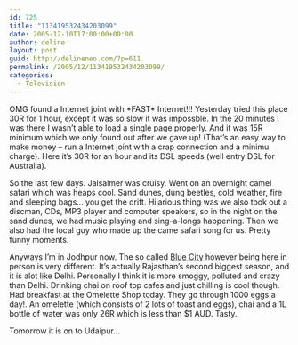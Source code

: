 ```yaml
---
id: 725
title: "113419532434203099"
date: 2005-12-10T17:00:00+00:00
author: deline
layout: post
guid: http://delineneo.com/?p=611
permalink: /2005/12/113419532434203099/
categories:
  - Television
---
```

OMG found a Internet joint with \*FAST\* Internet!!! Yesterday tried this place 30R for 1 hour, except it was so slow it was impossble. In the 20 minutes I was there I wasn&#8217;t able to load a single page properly. And it was 15R minimum which we only found out after we gave up! (That&#8217;s an easy way to make money &#8211; run a Internet joint with a crap connection and a minimu charge). Here it&#8217;s 30R for an hour and its DSL speeds (well entry DSL for Australia).

So the last few days. Jaisalmer was cruisy. Went on an overnight camel safari which was heaps cool. Sand dunes, dung beetles, cold weather, fire and sleeping bags&#8230; you get the drift. Hilarious thing was we also took out a discman, CDs, MP3 player and computer speakers, so in the night on the sand dunes, we had music playing and sing-a-longs happening. Then we also had the local guy who made up the came safari song for us. Pretty funny moments.

Anyways I&#8217;m in Jodhpur now. The so called [Blue City](http://images.google.co.in/images?hl=en&q=jodhpur&spell=1&sa=N&tab=wi) however being here in person is very different. It&#8217;s actually Rajasthan&#8217;s second biggest season, and it is alot like Delhi. Personally I think it is more smoggy, polluted and crazy than Delhi. Drinking chai on roof top cafes and just chilling is cool though. Had breakfast at the Omelette Shop today. They go through 1000 eggs a day!. An omelette (which consists of 2 lots of toast and eggs), chai and a 1L bottle of water was only 26R which is less than $1 AUD. Tasty.

Tomorrow it is on to Udaipur&#8230;